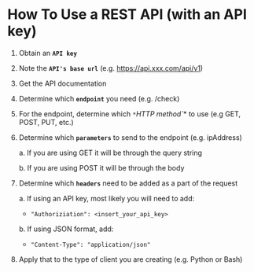 # How To Use a REST API (with an API key)

1. Obtain an **`API key`**

2. Note the **`API's base url`** (e.g. https://api.xxx.com/api/v1)

3. Get the API documentation

4. Determine which **`endpoint`** you need (e.g. /check)

5. For the endpoint, determine which *`*`HTTP method`** to use (e.g GET, POST, PUT, etc.)

6. Determine which **`parameters`** to send to the endpoint (e.g. ipAddress)

    a. If you are using GET it will be through the query string

    b. If you are using POST it will be through the body

7. Determine which **`headers`** need to be added as a part of the request

    a. If using an API key, most likely you will need to add:
    - `"Authoriziation": <insert_your_api_key>`
    
    b. If using JSON format, add:
    - `"Content-Type": "application/json"`

8. Apply that to the type of client you are creating (e.g. Python or Bash)

